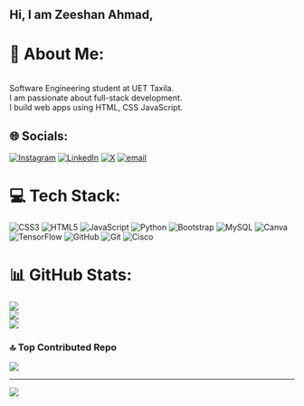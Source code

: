 ## Hi, I am Zeeshan Ahmad,

# 💫 About Me:

<br>Software Engineering student at UET Taxila.<br>I am passionate about full-stack development. <br>I build web apps using HTML, CSS JavaScript.


## 🌐 Socials:
[![Instagram](https://img.shields.io/badge/Instagram-%23E4405F.svg?logo=Instagram&logoColor=white)](https://instagram.com/thenameiszeshan) [![LinkedIn](https://img.shields.io/badge/LinkedIn-%230077B5.svg?logo=linkedin&logoColor=white)](https://linkedin.com/in/zeeshanahmad8086) [![X](https://img.shields.io/badge/X-black.svg?logo=X&logoColor=white)](https://x.com/HafizZeeshanAh7) [![email](https://img.shields.io/badge/Email-D14836?logo=gmail&logoColor=white)](mailto:zeeshanahmad8086@gmail.com) 

# 💻 Tech Stack:
![CSS3](https://img.shields.io/badge/css3-%231572B6.svg?style=for-the-badge&logo=css3&logoColor=white) ![HTML5](https://img.shields.io/badge/html5-%23E34F26.svg?style=for-the-badge&logo=html5&logoColor=white) ![JavaScript](https://img.shields.io/badge/javascript-%23323330.svg?style=for-the-badge&logo=javascript&logoColor=%23F7DF1E) ![Python](https://img.shields.io/badge/python-3670A0?style=for-the-badge&logo=python&logoColor=ffdd54) ![Bootstrap](https://img.shields.io/badge/bootstrap-%238511FA.svg?style=for-the-badge&logo=bootstrap&logoColor=white) ![MySQL](https://img.shields.io/badge/mysql-4479A1.svg?style=for-the-badge&logo=mysql&logoColor=white) ![Canva](https://img.shields.io/badge/Canva-%2300C4CC.svg?style=for-the-badge&logo=Canva&logoColor=white) ![TensorFlow](https://img.shields.io/badge/TensorFlow-%23FF6F00.svg?style=for-the-badge&logo=TensorFlow&logoColor=white) ![GitHub](https://img.shields.io/badge/github-%23121011.svg?style=for-the-badge&logo=github&logoColor=white) ![Git](https://img.shields.io/badge/git-%23F05033.svg?style=for-the-badge&logo=git&logoColor=white) ![Cisco](https://img.shields.io/badge/cisco-%23049fd9.svg?style=for-the-badge&logo=cisco&logoColor=black)
# 📊 GitHub Stats:
![](https://github-readme-stats.vercel.app/api?username=ZeeshanAhmad678&theme=dark&hide_border=false&include_all_commits=true&count_private=false)<br/>
![](https://nirzak-streak-stats.vercel.app/?user=ZeeshanAhmad678&theme=dark&hide_border=false)<br/>
![](https://github-readme-stats.vercel.app/api/top-langs/?username=ZeeshanAhmad678&theme=dark&hide_border=false&include_all_commits=true&count_private=false&layout=compact)

### 🔝 Top Contributed Repo
![](https://github-contributor-stats.vercel.app/api?username=ZeeshanAhmad678&limit=5&theme=dark&combine_all_yearly_contributions=true)

---
[![](https://visitcount.itsvg.in/api?id=ZeeshanAhmad678&icon=0&color=0)](https://visitcount.itsvg.in)

<!-- Proudly created with GPRM ( https://gprm.itsvg.in ) -->

